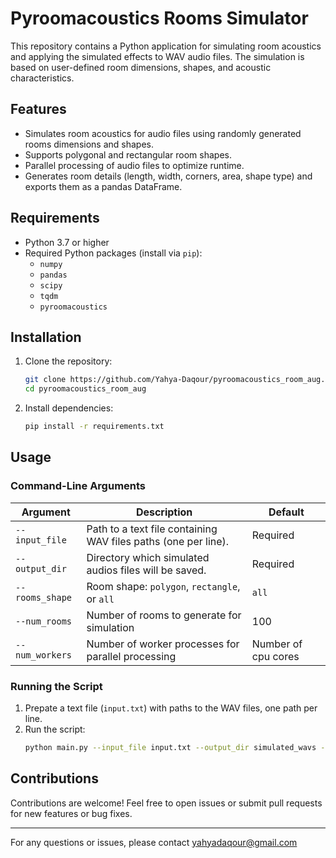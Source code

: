 # Pyroomacoustics Rooms Simulator


This repository contains a Python application for simulating room acoustics and applying the simulated effects to WAV audio files. The simulation is based on user-defined room dimensions, shapes, and acoustic characteristics.

## Features

- Simulates room acoustics for audio files using randomly generated rooms dimensions and shapes.
- Supports polygonal and rectangular room shapes.
- Parallel processing of audio files to optimize runtime.
- Generates room details (length, width, corners, area, shape type) and exports them as a pandas DataFrame.

## Requirements

- Python 3.7 or higher
- Required Python packages (install via `pip`):
  - `numpy`
  - `pandas`
  - `scipy`
  - `tqdm`
  -  `pyroomacoustics`

## Installation

1. Clone the repository:

   ```bash
   git clone https://github.com/Yahya-Daqour/pyroomacoustics_room_aug.git
   cd pyroomacoustics_room_aug

2. Install dependencies:
   ```bash
   pip install -r requirements.txt

## Usage

### Command-Line Arguments
| **Argument**  | **Description**                                                | **Default**         |
|---------------|----------------------------------------------------------------|---------------------|
| `--input_file`  | Path to a text file containing WAV files paths (one per line). | Required            |
| `--output_dir`  | Directory which simulated audios files will be saved.          | Required            |
| `--rooms_shape` | Room shape: `polygon`, `rectangle`, or `all`                         | `all`                 |
| `--num_rooms`   | Number of rooms to generate for simulation                     | 100                 |
| `--num_workers` | Number of worker processes for parallel processing             | Number of cpu cores |
### Running the Script
1. Prepate a text file (`input.txt`) with paths to the WAV files, one path per line.
2. Run the script:
   ```bash
   python main.py --input_file input.txt --output_dir simulated_wavs --rooms_shape rectangle --num_rooms 50 --num_workers 4

## Contributions
Contributions are welcome! Feel free to open issues or submit pull requests for new features or bug fixes.

---
For any questions or issues, please contact yahyadaqour@gmail.com
